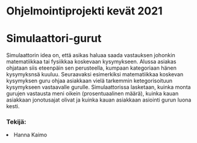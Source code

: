 # Ohjelmointiprojekti kevät 2021
# Simulaattori-gurut

Simulaattorin idea on, että asikas haluaa saada vastauksen johonkin matematiikkaa tai fysiikkaa koskevaan kysymykseen. Alussa asiakas ohjataan siis eteenpäin sen perusteella, kumpaan kategoriaan hänen kysymyksnsä kuuluu. Seuraavaksi esimerkiksi matematiikkaa koskevan kysymyksen guru ohjaa asiakkaan vielä tarkemmin ketegorisoituun kysymykseen vastaavalle gurulle. Simulaattorissa lasketaan, kuinka monta gurujen vastausta meni oikein (prosentuaalinen määrä), kuinka kauan asiakkaan jonotusajat olivat ja kuinka kauan asiakkaan asiointi gurun luona kesti.

### Tekijä:
<li>Hanna Kaimo</li>
